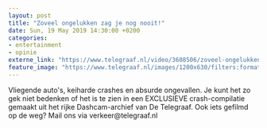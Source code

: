 ```yaml
---
layout: post
title: "Zoveel ongelukken zag je nog nooit!"
date: Sun, 19 May 2019 14:30:00 +0200
categories: 
- entertainment 
- opinie 
externe_link: "https://www.telegraaf.nl/video/3608506/zoveel-ongelukken-zag-je-nog-nooit"
feature_image: "https://www.telegraaf.nl/images/1200x630/filters:format(jpeg):quality(80)/cdn-kiosk-api.telegraaf.nl/7bd62054-7984-11e9-b92a-02d2fb1aa1d7.jpg"
---
```


<p class="intro">Vliegende auto's, keiharde crashes en absurde ongevallen. Je kunt het zo gek niet bedenken of het is te zien in een EXCLUSIEVE crash-compilatie gemaakt uit het rijke Dashcam-archief van De Telegraaf. Ook iets gefilmd op de weg? Mail ons via verkeer@telegraaf.nl</p>
